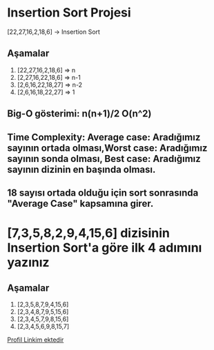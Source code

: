 # Insertion Sort Projesi

[22,27,16,2,18,6] -> Insertion Sort

## Aşamalar

1. [22,27,16,2,18,6] => n
2. [2,27,16,22,18,6] => n-1
3. [2,6,16,22,18,27] => n-2
4. [2,6,16,18,22,27] => 1

## Big-O gösterimi: n(n+1)/2 O(n^2)

## Time Complexity: Average case: Aradığımız sayının ortada olması,Worst case: Aradığımız sayının sonda olması, Best case: Aradığımız sayının dizinin en başında olması.

## 18 sayısı ortada olduğu için sort sonrasında "Average Case" kapsamına girer.


# [7,3,5,8,2,9,4,15,6] dizisinin Insertion Sort'a göre ilk 4 adımını yazınız

## Aşamalar

1. [2,3,5,8,7,9,4,15,6]
2. [2,3,4,8,7,9,5,15,6]
3. [2,3,4,5,7,9,8,15,6]
4. [2,3,4,5,6,9,8,15,7]

<a href="https://app.patika.dev/slckerdogan">Profil Linkim ektedir